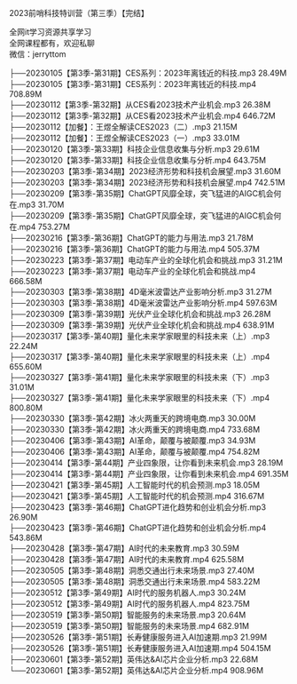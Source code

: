 2023前哨科技特训营（第三季）【完结】

全网it学习资源共享学习<br>全网课程都有，欢迎私聊<br>微信：jerryttom<br>

├──20230105【第3季-第31期】CES系列：2023年离钱近的科技.mp3 28.49M<br> ├──20230105【第3季-第31期】CES系列：2023年离钱近的科技.mp4 708.89M<br> ├──20230112【第3季-第32期】从CES看2023技术产业机会.mp3 26.38M<br> ├──20230112【第3季-第32期】从CES看2023技术产业机会.mp4 646.72M<br> ├──20230112【加餐】：王煜全解读CES2023（二）.mp3 21.15M<br> ├──20230112【加餐】：王煜全解读CES2023（一）.mp3 33.01M<br> ├──20230120【第3季-第33期】科技企业信息收集与分析.mp3 29.61M<br> ├──20230120【第3季-第33期】科技企业信息收集与分析.mp4 643.75M<br> ├──20230203【第3季-第34期】2023经济形势和科技机会展望.mp3 31.60M<br> ├──20230203【第3季-第34期】2023经济形势和科技机会展望.mp4 742.51M<br> ├──20230209【第3季-第35期】ChatGPT风靡全球，突飞猛进的AIGC机会何在.mp3 31.70M<br> ├──20230209【第3季-第35期】ChatGPT风靡全球，突飞猛进的AIGC机会何在.mp4 753.27M<br> ├──20230216【第3季-第36期】ChatGPT的能力与用法.mp3 21.78M<br> ├──20230216【第3季-第36期】ChatGPT的能力与用法.mp4 505.37M<br> ├──20230223【第3季-第37期】电动车产业的全球化机会和挑战.mp3 31.21M<br> ├──20230223【第3季-第37期】电动车产业的全球化机会和挑战.mp4 666.58M<br> ├──20230303【第3季-第38期】4D毫米波雷达产业影响分析.mp3 31.27M<br> ├──20230303【第3季-第38期】4D毫米波雷达产业影响分析.mp4 597.63M<br> ├──20230309【第3季-第39期】光伏产业全球化机会和挑战.mp3 26.28M<br> ├──20230309【第3季-第39期】光伏产业全球化机会和挑战.mp4 638.91M<br> ├──20230317【第3季-第40期】量化未来学家眼里的科技未来（上）.mp3 22.24M<br> ├──20230317【第3季-第40期】量化未来学家眼里的科技未来（上）.mp4 655.60M<br> ├──20230327【第3季-第41期】量化未来学家眼里的科技未来（下）.mp3 31.01M<br> ├──20230327【第3季-第41期】量化未来学家眼里的科技未来（下）.mp4 800.80M<br> ├──20230330【第3季-第42期】冰火两重天的跨境电商.mp3 30.00M<br> ├──20230330【第3季-第42期】冰火两重天的跨境电商.mp4 733.68M<br> ├──20230406【第3季-第43期】AI革命，颠覆与被颠覆.mp3 34.93M<br> ├──20230406【第3季-第43期】AI革命，颠覆与被颠覆.mp4 754.82M<br> ├──20230414【第3季-第44期】产业四象限，让你看到未来机会.mp3 28.19M<br> ├──20230414【第3季-第44期】产业四象限，让你看到未来机会.mp4 691.35M<br> ├──20230421【第3季-第45期】人工智能时代的机会预测.mp3 18.05M<br> ├──20230421【第3季-第45期】人工智能时代的机会预测.mp4 316.67M<br> ├──20230423【第3季-第46期】ChatGPT进化趋势和创业机会分析.mp3 26.90M<br> ├──20230423【第3季-第46期】ChatGPT进化趋势和创业机会分析.mp4 543.86M<br> ├──20230428【第3季-第47期】AI时代的未来教育.mp3 30.59M<br> ├──20230428【第3季-第47期】AI时代的未来教育.mp4 625.58M<br> ├──20230505【第3季-第48期】洞悉交通出行未来场景.mp3 27.40M<br> ├──20230505【第3季-第48期】洞悉交通出行未来场景.mp4 583.22M<br> ├──20230512【第3季-第49期】AI时代的服务机器人.mp3 30.24M<br> ├──20230512【第3季-第49期】AI时代的服务机器人.mp4 823.75M<br> ├──20230519【第3季-第50期】智能服务的未来场景.mp3 20.64M<br> ├──20230519【第3季-第50期】智能服务的未来场景.mp4 682.91M<br> ├──20230526【第3季-第51期】长寿健康服务进入AI加速期.mp3 21.99M<br> ├──20230526【第3季-第51期】长寿健康服务进入AI加速期.mp4 504.15M<br> ├──20230601【第3季-第52期】英伟达&amp;AI芯片企业分析.mp3 22.68M<br> └──20230601【第3季-第52期】英伟达&amp;AI芯片企业分析.mp4 908.96M